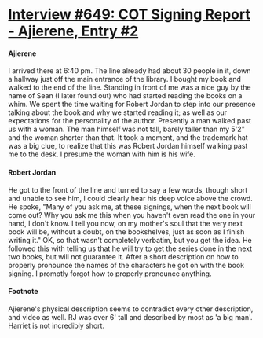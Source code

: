 # [Interview #649: COT Signing Report - Ajierene, Entry #2](https://www.theoryland.com/intvmain.php?i=649#2)

#### Ajierene

I arrived there at 6:40 pm. The line already had about 30 people in it, down a hallway just off the main entrance of the library. I bought my book and walked to the end of the line. Standing in front of me was a nice guy by the name of Sean (I later found out) who had started reading the books on a whim. We spent the time waiting for Robert Jordan to step into our presence talking about the book and why we started reading it; as well as our expectations for the personality of the author. Presently a man walked past us with a woman. The man himself was not tall, barely taller than my 5'2" and the woman shorter than that. It took a moment, and the trademark hat was a big clue, to realize that this was Robert Jordan himself walking past me to the desk. I presume the woman with him is his wife.

#### Robert Jordan

He got to the front of the line and turned to say a few words, though short and unable to see him, I could clearly hear his deep voice above the crowd. He spoke, "Many of you ask me, at these signings, when the next book will come out? Why you ask me this when you haven't even read the one in your hand, I don't know. I tell you now, on my mother's soul that the very next book will be, without a doubt, on the bookshelves, just as soon as I finish writing it." OK, so that wasn't completely verbatim, but you get the idea. He followed this with telling us that he will try to get the series done in the next two books, but will not guarantee it. After a short description on how to properly pronounce the names of the characters he got on with the book signing. I promptly forgot how to properly pronounce anything.

#### Footnote

Ajierene's physical description seems to contradict every other description, and video as well. RJ was over 6' tall and described by most as 'a big man'. Harriet is not incredibly short.

